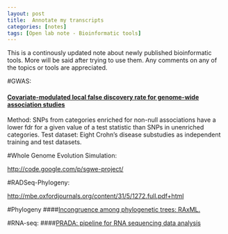 ```yaml
---
layout: post
title:  Annotate my transcripts
categories: [notes]
tags: [Open lab note - Bioinformatic tools]
---
```

This is a continously updated note about newly published bioinformatic tools. More will be said after trying to use them. Any comments on any of the topics or tools are appreciated.

#GWAS:

#### [Covariate-modulated local false discovery rate for genome-wide association studies](http://bioinformatics.oxfordjournals.org/content/30/15/2098.abstract.html?etoc) 
Method: SNPs from categories enriched for non-null associations have a lower fdr for a given value of a test statistic than SNPs in unenriched categories.
Test dataset: Eight Crohn’s disease substudies as independent training and test datasets.


#Whole Genome Evolution Simulation: 

http://code.google.com/p/sgwe-project/

#RADSeq-Phylogeny: 

http://mbe.oxfordjournals.org/content/31/5/1272.full.pdf+html

#Phylogeny
####[Incongruence among phylogenetic trees: RAxML.](http://mbe.oxfordjournals.org/content/31/5/1261.abstract.html?etoc)


#RNA-seq:
####[PRADA: pipeline for RNA sequencing data analysis](http://bioinformatics.oxfordjournals.org/content/30/15/2224.abstract.html?etoc)
